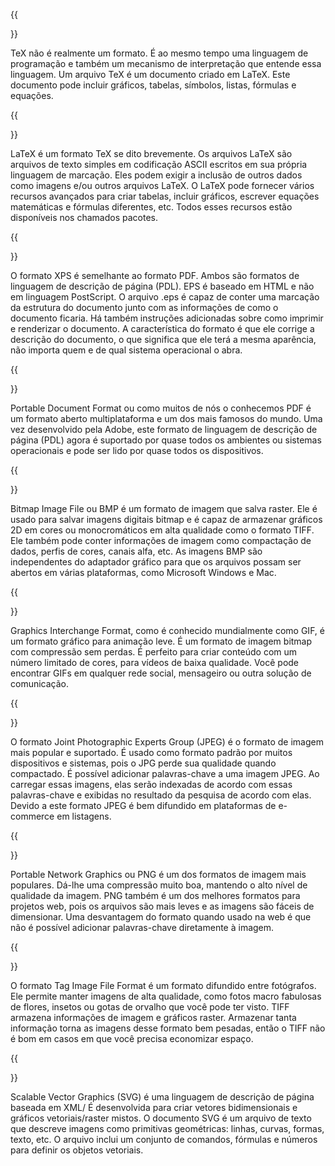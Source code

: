 ﻿---
translation: true
deploy: false
---


{{<section TEX>}}

TeX não é realmente um formato. É ao mesmo tempo uma linguagem de programação e também um mecanismo de interpretação que entende essa linguagem. Um arquivo TeX é um documento criado em LaTeX. Este documento pode incluir gráficos, tabelas, símbolos, listas, fórmulas e equações.

{{<section LATEX>}}

LaTeX é um formato TeX se dito brevemente. Os arquivos LaTeX são arquivos de texto simples em codificação ASCII escritos em sua própria linguagem de marcação. Eles podem exigir a inclusão de outros dados como imagens e/ou outros arquivos LaTeX. O LaTeX pode fornecer vários recursos avançados para criar tabelas, incluir gráficos, escrever equações matemáticas e fórmulas diferentes, etc. Todos esses recursos estão disponíveis nos chamados pacotes.

{{<section XPS>}}

O formato XPS é semelhante ao formato PDF. Ambos são formatos de linguagem de descrição de página (PDL). EPS é baseado em HTML e não em linguagem PostScript. O arquivo .eps é capaz de conter uma marcação da estrutura do documento junto com as informações de como o documento ficaria. Há também instruções adicionadas sobre como imprimir e renderizar o documento. A característica do formato é que ele corrige a descrição do documento, o que significa que ele terá a mesma aparência, não importa quem e de qual sistema operacional o abra.

{{<section PDF>}}

Portable Document Format ou como muitos de nós o conhecemos PDF é um formato aberto multiplataforma e um dos mais famosos do mundo. Uma vez desenvolvido pela Adobe, este formato de linguagem de descrição de página (PDL) agora é suportado por quase todos os ambientes ou sistemas operacionais e pode ser lido por quase todos os dispositivos.

{{<section BMP>}}

Bitmap Image File ou BMP é um formato de imagem que salva raster. Ele é usado para salvar imagens digitais bitmap e é capaz de armazenar gráficos 2D em cores ou monocromáticos em alta qualidade como o formato TIFF. Ele também pode conter informações de imagem como compactação de dados, perfis de cores, canais alfa, etc. As imagens BMP são independentes do adaptador gráfico para que os arquivos possam ser abertos em várias plataformas, como Microsoft Windows e Mac.


{{<section GIF>}}

Graphics Interchange Format, como é conhecido mundialmente como GIF, é um formato gráfico para animação leve. É um formato de imagem bitmap com compressão sem perdas. É perfeito para criar conteúdo com um número limitado de cores, para vídeos de baixa qualidade. Você pode encontrar GIFs em qualquer rede social, mensageiro ou outra solução de comunicação.

{{<section JPEG>}}

O formato Joint Photographic Experts Group (JPEG) é o formato de imagem mais popular e suportado. É usado como formato padrão por muitos dispositivos e sistemas, pois o JPG perde sua qualidade quando compactado. É possível adicionar palavras-chave a uma imagem JPEG. Ao carregar essas imagens, elas serão indexadas de acordo com essas palavras-chave e exibidas no resultado da pesquisa de acordo com elas. Devido a este formato JPEG é bem difundido em plataformas de e-commerce em listagens.

{{<section PNG>}}

Portable Network Graphics ou PNG é um dos formatos de imagem mais populares. Dá-lhe uma compressão muito boa, mantendo o alto nível de qualidade da imagem. PNG também é um dos melhores formatos para projetos web, pois os arquivos são mais leves e as imagens são fáceis de dimensionar. Uma desvantagem do formato quando usado na web é que não é possível adicionar palavras-chave diretamente à imagem.

{{<section TIFF>}}

O formato Tag Image File Format é um formato difundido entre fotógrafos. Ele permite manter imagens de alta qualidade, como fotos macro fabulosas de flores, insetos ou gotas de orvalho que você pode ter visto. TIFF armazena informações de imagem e gráficos raster. Armazenar tanta informação torna as imagens desse formato bem pesadas, então o TIFF não é bom em casos em que você precisa economizar espaço.

{{<section SVG>}}

Scalable Vector Graphics (SVG) é uma linguagem de descrição de página baseada em XML/ É desenvolvida para criar vetores bidimensionais e gráficos vetoriais/raster mistos. O documento SVG é um arquivo de texto que descreve imagens como primitivas geométricas: linhas, curvas, formas, texto, etc. O arquivo inclui um conjunto de comandos, fórmulas e números para definir os objetos vetoriais.
